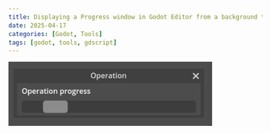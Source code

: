 ```yaml
---
title: Displaying a Progress window in Godot Editor from a background thread
date: 2025-04-17
categories: [Godot, Tools]
tags: [godot, tools, gdscript]
---
```


![Progress Bar Window](/assets/posts/2025-04-17-Godot-Progress-Window/Godot_v4.4.1-stable_win64_zpw9UzM4PS.gif)
